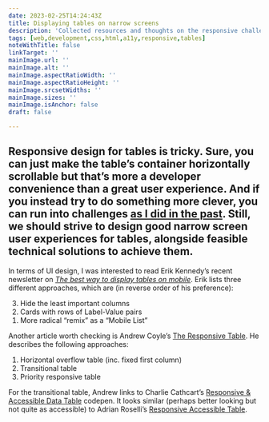 ```yaml
---
date: 2023-02-25T14:24:43Z
title: Displaying tables on narrow screens
description: 'Collected resources and thoughts on the responsive challenge that is the table element'
tags: [web,development,css,html,a11y,responsive,tables]
noteWithTitle: false
linkTarget: ''
mainImage.url: ''
mainImage.alt: ''
mainImage.aspectRatioWidth: ''
mainImage.aspectRatioHeight: ''
mainImage.srcsetWidths: ''
mainImage.sizes: ''
mainImage.isAnchor: false
draft: false

---
```

Responsive design for tables is tricky. Sure, you can just make the table’s container horizontally scrollable but that’s more a developer convenience than a great user experience. And if you instead try to do something more clever, you can run into challenges [as I did in the past](https://fuzzylogic.me/posts/tables-and-pseudo-tables-lessons-and-tactics/). Still, we should strive to design good narrow screen user experiences for tables, alongside feasible technical solutions to achieve them.
---

In terms of UI design, I was interested to read Erik Kennedy’s recent newsletter on [_The best way to display tables on mobile_](https://ckarchive.com/b/75u7h8hk4mne3). Erik lists three different approaches, which are (in reverse order of his preference):

<ol reversed>
  <li>Hide the least important columns</li>
  <li>Cards with rows of Label-Value pairs</li>
  <li>More radical “remix” as a “Mobile List”</li>
</ol>

Another article worth checking is Andrew Coyle’s [The Responsive Table](https://coyleandrew.medium.com/the-responsive-table-44d533fde1e9). He describes the following approaches:

1. Horizontal overflow table (inc. fixed first column)
2. Transitional table
3. Priority responsive table

For the transitional table, Andrew links to Charlie Cathcart’s [Responsive & Accessible Data Table](https://codepen.io/pixelchar/full/rNaKLM) codepen. It looks similar (perhaps better looking but not quite as accessible) to Adrian Roselli’s [Responsive Accessible Table](https://adrianroselli.com/2017/11/a-responsive-accessible-table.html).

